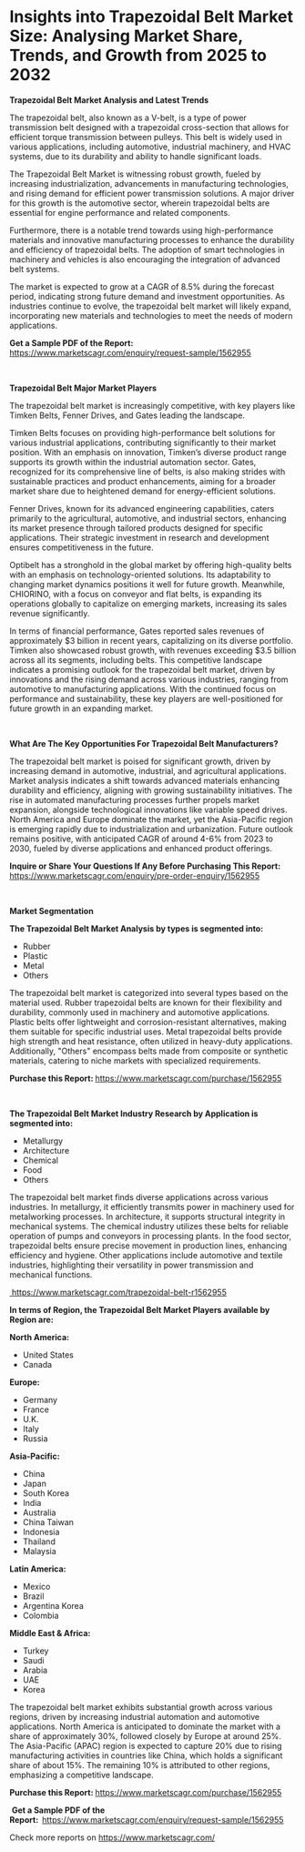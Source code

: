 <p><h1>Insights into Trapezoidal Belt Market Size: Analysing Market Share, Trends, and Growth from 2025 to 2032</h1></p><p><strong>Trapezoidal Belt Market Analysis and Latest Trends</strong></p>
<p><p>The trapezoidal belt, also known as a V-belt, is a type of power transmission belt designed with a trapezoidal cross-section that allows for efficient torque transmission between pulleys. This belt is widely used in various applications, including automotive, industrial machinery, and HVAC systems, due to its durability and ability to handle significant loads.</p><p>The Trapezoidal Belt Market is witnessing robust growth, fueled by increasing industrialization, advancements in manufacturing technologies, and rising demand for efficient power transmission solutions. A major driver for this growth is the automotive sector, wherein trapezoidal belts are essential for engine performance and related components.</p><p>Furthermore, there is a notable trend towards using high-performance materials and innovative manufacturing processes to enhance the durability and efficiency of trapezoidal belts. The adoption of smart technologies in machinery and vehicles is also encouraging the integration of advanced belt systems.</p><p>The market is expected to grow at a CAGR of 8.5% during the forecast period, indicating strong future demand and investment opportunities. As industries continue to evolve, the trapezoidal belt market will likely expand, incorporating new materials and technologies to meet the needs of modern applications.</p></p>
<p><strong>Get a Sample PDF of the Report:&nbsp;</strong> <a href="https://www.marketscagr.com/enquiry/request-sample/1562955?utm_campaign=2316&utm_medium=2&utm_source=Github&utm_content=ia&utm_term=16022025&utm_id=trapezoidal-belt">https://www.marketscagr.com/enquiry/request-sample/1562955</a></p>
<p>&nbsp;</p>
<p><strong>Trapezoidal Belt Major Market Players</strong></p>
<p><p>The trapezoidal belt market is increasingly competitive, with key players like Timken Belts, Fenner Drives, and Gates leading the landscape. </p><p>Timken Belts focuses on providing high-performance belt solutions for various industrial applications, contributing significantly to their market position. With an emphasis on innovation, Timken’s diverse product range supports its growth within the industrial automation sector. Gates, recognized for its comprehensive line of belts, is also making strides with sustainable practices and product enhancements, aiming for a broader market share due to heightened demand for energy-efficient solutions.</p><p>Fenner Drives, known for its advanced engineering capabilities, caters primarily to the agricultural, automotive, and industrial sectors, enhancing its market presence through tailored products designed for specific applications. Their strategic investment in research and development ensures competitiveness in the future.</p><p>Optibelt has a stronghold in the global market by offering high-quality belts with an emphasis on technology-oriented solutions. Its adaptability to changing market dynamics positions it well for future growth. Meanwhile, CHIORINO, with a focus on conveyor and flat belts, is expanding its operations globally to capitalize on emerging markets, increasing its sales revenue significantly.</p><p>In terms of financial performance, Gates reported sales revenues of approximately $3 billion in recent years, capitalizing on its diverse portfolio. Timken also showcased robust growth, with revenues exceeding $3.5 billion across all its segments, including belts. This competitive landscape indicates a promising outlook for the trapezoidal belt market, driven by innovations and the rising demand across various industries, ranging from automotive to manufacturing applications. With the continued focus on performance and sustainability, these key players are well-positioned for future growth in an expanding market.</p></p>
<p>&nbsp;</p>
<p><strong>What Are The Key Opportunities For Trapezoidal Belt Manufacturers?</strong></p>
<p><p>The trapezoidal belt market is poised for significant growth, driven by increasing demand in automotive, industrial, and agricultural applications. Market analysis indicates a shift towards advanced materials enhancing durability and efficiency, aligning with growing sustainability initiatives. The rise in automated manufacturing processes further propels market expansion, alongside technological innovations like variable speed drives. North America and Europe dominate the market, yet the Asia-Pacific region is emerging rapidly due to industrialization and urbanization. Future outlook remains positive, with anticipated CAGR of around 4-6% from 2023 to 2030, fueled by diverse applications and enhanced product offerings.</p></p>
<p><strong>Inquire or Share Your Questions If Any Before Purchasing This Report:</strong> <a href="https://www.marketscagr.com/enquiry/pre-order-enquiry/1562955?utm_campaign=2316&utm_medium=2&utm_source=Github&utm_content=ia&utm_term=16022025&utm_id=trapezoidal-belt">https://www.marketscagr.com/enquiry/pre-order-enquiry/1562955</a></p>
<p>&nbsp;</p>
<p><strong>Market Segmentation</strong></p>
<p><strong>The Trapezoidal Belt Market Analysis by types is segmented into:</strong></p>
<p><ul><li>Rubber</li><li>Plastic</li><li>Metal</li><li>Others</li></ul></p>
<p><p>The trapezoidal belt market is categorized into several types based on the material used. Rubber trapezoidal belts are known for their flexibility and durability, commonly used in machinery and automotive applications. Plastic belts offer lightweight and corrosion-resistant alternatives, making them suitable for specific industrial uses. Metal trapezoidal belts provide high strength and heat resistance, often utilized in heavy-duty applications. Additionally, "Others" encompass belts made from composite or synthetic materials, catering to niche markets with specialized requirements.</p></p>
<p><strong>Purchase this Report:&nbsp;</strong><a href="https://www.marketscagr.com/purchase/1562955?utm_campaign=2316&utm_medium=2&utm_source=Github&utm_content=ia&utm_term=16022025&utm_id=trapezoidal-belt">https://www.marketscagr.com/purchase/1562955</a></p>
<p>&nbsp;</p>
<p><strong>The Trapezoidal Belt Market Industry Research by Application is segmented into:</strong></p>
<p><ul><li>Metallurgy</li><li>Architecture</li><li>Chemical</li><li>Food</li><li>Others</li></ul></p>
<p><p>The trapezoidal belt market finds diverse applications across various industries. In metallurgy, it efficiently transmits power in machinery used for metalworking processes. In architecture, it supports structural integrity in mechanical systems. The chemical industry utilizes these belts for reliable operation of pumps and conveyors in processing plants. In the food sector, trapezoidal belts ensure precise movement in production lines, enhancing efficiency and hygiene. Other applications include automotive and textile industries, highlighting their versatility in power transmission and mechanical functions.</p></p>
<p><a href="https://www.marketscagr.com/trapezoidal-belt-r1562955?utm_campaign=2316&utm_medium=2&utm_source=Github&utm_content=ia&utm_term=16022025&utm_id=trapezoidal-belt">&nbsp;https://www.marketscagr.com/trapezoidal-belt-r1562955</a></p>
<p><strong>In terms of Region, the Trapezoidal Belt Market Players available by Region are:</strong></p>
<p>
    <p> <strong> North America: </strong>
        <ul>
            <li>United States</li>
            <li>Canada</li>
        </ul>
        </p> 
    <p> <strong> Europe: </strong>
        <ul>
            <li>Germany</li>
            <li>France</li>
            <li>U.K.</li>
            <li>Italy</li>
            <li>Russia</li>
        </ul>
        </p> 
    <p> <strong> Asia-Pacific: </strong>
        <ul>
            <li>China</li>
            <li>Japan</li>
            <li>South Korea</li>
            <li>India</li>
            <li>Australia</li>
            <li>China Taiwan</li>
            <li>Indonesia</li>
            <li>Thailand</li>
            <li>Malaysia</li>
        </ul>
        </p> 
    <p> <strong> Latin America: </strong>
        <ul>
            <li>Mexico</li>
            <li>Brazil</li>
            <li>Argentina Korea</li>
            <li>Colombia</li>
        </ul>
        </p> 
    <p> <strong> Middle East & Africa: </strong>
        <ul>
            <li>Turkey</li>
            <li>Saudi</li>
            <li>Arabia</li>
            <li>UAE</li>
            <li>Korea</li>
        </ul>
    </p>
    </p>
<p><p>The trapezoidal belt market exhibits substantial growth across various regions, driven by increasing industrial automation and automotive applications. North America is anticipated to dominate the market with a share of approximately 30%, followed closely by Europe at around 25%. The Asia-Pacific (APAC) region is expected to capture 20% due to rising manufacturing activities in countries like China, which holds a significant share of about 15%. The remaining 10% is attributed to other regions, emphasizing a competitive landscape.</p></p>
<p><strong>Purchase this Report: </strong><a href="https://www.marketscagr.com/purchase/1562955?utm_campaign=2316&utm_medium=2&utm_source=Github&utm_content=ia&utm_term=16022025&utm_id=trapezoidal-belt">https://www.marketscagr.com/purchase/1562955</a></p>
<p>&nbsp;<strong>Get a Sample PDF of the Report:&nbsp;&nbsp;</strong><a href="https://www.marketscagr.com/enquiry/request-sample/1562955?utm_campaign=2316&utm_medium=2&utm_source=Github&utm_content=ia&utm_term=16022025&utm_id=trapezoidal-belt">https://www.marketscagr.com/enquiry/request-sample/1562955</a></p>
<p><strong></strong></p>
<p>Check more reports on <a href="https://www.marketscagr.com/?utm_campaign=2316&utm_medium=2&utm_source=Github&utm_content=ia&utm_term=16022025&utm_id=trapezoidal-belt">https://www.marketscagr.com/</a></p>